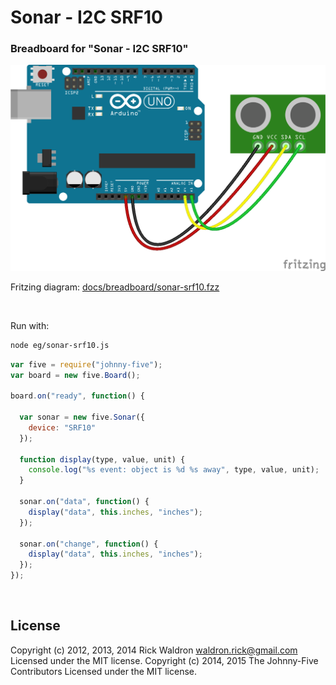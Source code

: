 <!--remove-start-->

# Sonar - I2C SRF10




### Breadboard for "Sonar - I2C SRF10"



![docs/breadboard/sonar-srf10.png](breadboard/sonar-srf10.png)<br>

Fritzing diagram: [docs/breadboard/sonar-srf10.fzz](breadboard/sonar-srf10.fzz)

&nbsp;



Run with:
```bash
node eg/sonar-srf10.js
```

<!--remove-end-->

```javascript
var five = require("johnny-five");
var board = new five.Board();

board.on("ready", function() {

  var sonar = new five.Sonar({
    device: "SRF10"
  });

  function display(type, value, unit) {
    console.log("%s event: object is %d %s away", type, value, unit);
  }

  sonar.on("data", function() {
    display("data", this.inches, "inches");
  });

  sonar.on("change", function() {
    display("data", this.inches, "inches");
  });
});

```








&nbsp;

<!--remove-start-->

## License
Copyright (c) 2012, 2013, 2014 Rick Waldron <waldron.rick@gmail.com>
Licensed under the MIT license.
Copyright (c) 2014, 2015 The Johnny-Five Contributors
Licensed under the MIT license.

<!--remove-end-->
